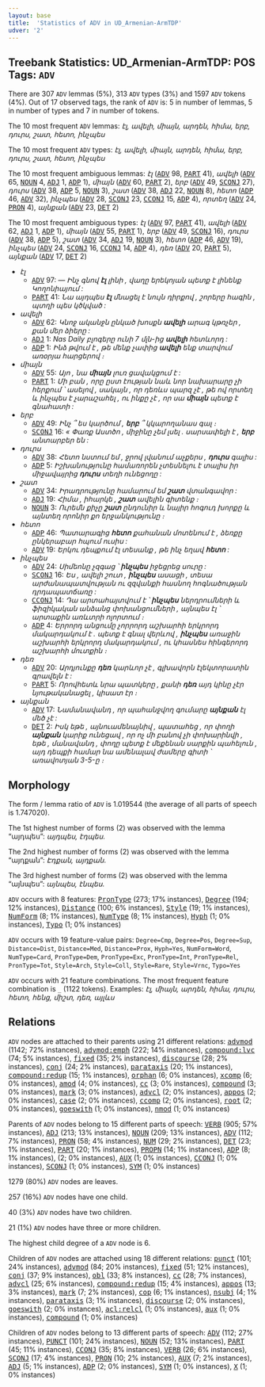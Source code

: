 ```yaml
---
layout: base
title:  'Statistics of ADV in UD_Armenian-ArmTDP'
udver: '2'
---
```


## Treebank Statistics: UD_Armenian-ArmTDP: POS Tags: `ADV`

There are 307 `ADV` lemmas (5%), 313 `ADV` types (3%) and 1597 `ADV` tokens (4%).
Out of 17 observed tags, the rank of `ADV` is: 5 in number of lemmas, 5 in number of types and 7 in number of tokens.

The 10 most frequent `ADV` lemmas: <em>էլ, ավելի, միայն, արդեն, հիմա, երբ, դուրս, շատ, հետո, ինչպես</em>

The 10 most frequent `ADV` types:  <em>էլ, ավելի, միայն, արդեն, հիմա, երբ, դուրս, շատ, հետո, ինչպես</em>

The 10 most frequent ambiguous lemmas: <em>էլ</em> (<tt><a href="hy_armtdp-pos-ADV.html">ADV</a></tt> 98, <tt><a href="hy_armtdp-pos-PART.html">PART</a></tt> 41), <em>ավելի</em> (<tt><a href="hy_armtdp-pos-ADV.html">ADV</a></tt> 65, <tt><a href="hy_armtdp-pos-NOUN.html">NOUN</a></tt> 4, <tt><a href="hy_armtdp-pos-ADJ.html">ADJ</a></tt> 1, <tt><a href="hy_armtdp-pos-ADP.html">ADP</a></tt> 1), <em>միայն</em> (<tt><a href="hy_armtdp-pos-ADV.html">ADV</a></tt> 60, <tt><a href="hy_armtdp-pos-PART.html">PART</a></tt> 2), <em>երբ</em> (<tt><a href="hy_armtdp-pos-ADV.html">ADV</a></tt> 49, <tt><a href="hy_armtdp-pos-SCONJ.html">SCONJ</a></tt> 27), <em>դուրս</em> (<tt><a href="hy_armtdp-pos-ADV.html">ADV</a></tt> 38, <tt><a href="hy_armtdp-pos-ADP.html">ADP</a></tt> 5, <tt><a href="hy_armtdp-pos-NOUN.html">NOUN</a></tt> 3), <em>շատ</em> (<tt><a href="hy_armtdp-pos-ADV.html">ADV</a></tt> 38, <tt><a href="hy_armtdp-pos-ADJ.html">ADJ</a></tt> 22, <tt><a href="hy_armtdp-pos-NOUN.html">NOUN</a></tt> 8), <em>հետո</em> (<tt><a href="hy_armtdp-pos-ADP.html">ADP</a></tt> 46, <tt><a href="hy_armtdp-pos-ADV.html">ADV</a></tt> 32), <em>ինչպես</em> (<tt><a href="hy_armtdp-pos-ADV.html">ADV</a></tt> 28, <tt><a href="hy_armtdp-pos-SCONJ.html">SCONJ</a></tt> 23, <tt><a href="hy_armtdp-pos-CCONJ.html">CCONJ</a></tt> 15, <tt><a href="hy_armtdp-pos-ADP.html">ADP</a></tt> 4), <em>որտեղ</em> (<tt><a href="hy_armtdp-pos-ADV.html">ADV</a></tt> 24, <tt><a href="hy_armtdp-pos-PRON.html">PRON</a></tt> 4), <em>այնքան</em> (<tt><a href="hy_armtdp-pos-ADV.html">ADV</a></tt> 23, <tt><a href="hy_armtdp-pos-DET.html">DET</a></tt> 2)

The 10 most frequent ambiguous types:  <em>էլ</em> (<tt><a href="hy_armtdp-pos-ADV.html">ADV</a></tt> 97, <tt><a href="hy_armtdp-pos-PART.html">PART</a></tt> 41), <em>ավելի</em> (<tt><a href="hy_armtdp-pos-ADV.html">ADV</a></tt> 62, <tt><a href="hy_armtdp-pos-ADJ.html">ADJ</a></tt> 1, <tt><a href="hy_armtdp-pos-ADP.html">ADP</a></tt> 1), <em>միայն</em> (<tt><a href="hy_armtdp-pos-ADV.html">ADV</a></tt> 55, <tt><a href="hy_armtdp-pos-PART.html">PART</a></tt> 1), <em>երբ</em> (<tt><a href="hy_armtdp-pos-ADV.html">ADV</a></tt> 49, <tt><a href="hy_armtdp-pos-SCONJ.html">SCONJ</a></tt> 16), <em>դուրս</em> (<tt><a href="hy_armtdp-pos-ADV.html">ADV</a></tt> 38, <tt><a href="hy_armtdp-pos-ADP.html">ADP</a></tt> 5), <em>շատ</em> (<tt><a href="hy_armtdp-pos-ADV.html">ADV</a></tt> 34, <tt><a href="hy_armtdp-pos-ADJ.html">ADJ</a></tt> 19, <tt><a href="hy_armtdp-pos-NOUN.html">NOUN</a></tt> 3), <em>հետո</em> (<tt><a href="hy_armtdp-pos-ADP.html">ADP</a></tt> 46, <tt><a href="hy_armtdp-pos-ADV.html">ADV</a></tt> 19), <em>ինչպես</em> (<tt><a href="hy_armtdp-pos-ADV.html">ADV</a></tt> 24, <tt><a href="hy_armtdp-pos-SCONJ.html">SCONJ</a></tt> 16, <tt><a href="hy_armtdp-pos-CCONJ.html">CCONJ</a></tt> 14, <tt><a href="hy_armtdp-pos-ADP.html">ADP</a></tt> 4), <em>դեռ</em> (<tt><a href="hy_armtdp-pos-ADV.html">ADV</a></tt> 20, <tt><a href="hy_armtdp-pos-PART.html">PART</a></tt> 5), <em>այնքան</em> (<tt><a href="hy_armtdp-pos-ADV.html">ADV</a></tt> 17, <tt><a href="hy_armtdp-pos-DET.html">DET</a></tt> 2)


* <em>էլ</em>
  * <tt><a href="hy_armtdp-pos-ADV.html">ADV</a></tt> 97: <em>— Ինչ գնով <b>էլ</b> լինի , վաղը երեկոյան պետք է լինենք Կողոնիայում :</em>
  * <tt><a href="hy_armtdp-pos-PART.html">PART</a></tt> 41: <em>Նա այդպես <b>էլ</b> մնացել է նույն դիրքով , շորերը հագին , պտղի պես կծկված :</em>
* <em>ավելի</em>
  * <tt><a href="hy_armtdp-pos-ADV.html">ADV</a></tt> 62: <em>Կնոջ ականջն ընկած խոսքն <b>ավելի</b> արագ կթռչեր , քան մեր ձիերը :</em>
  * <tt><a href="hy_armtdp-pos-ADJ.html">ADJ</a></tt> 1: <em>Nas Daily բլոգերը ունի 7 մլն-ից <b>ավելի</b> հետևորդ :</em>
  * <tt><a href="hy_armtdp-pos-ADP.html">ADP</a></tt> 1: <em>Ինձ թվում է , թե մենք չափից <b>ավելի</b> ենք տարվում առօրյա հարցերով ։</em>
* <em>միայն</em>
  * <tt><a href="hy_armtdp-pos-ADV.html">ADV</a></tt> 55: <em>Այո , նա <b>միայն</b> լուռ ցավակցում է :</em>
  * <tt><a href="hy_armtdp-pos-PART.html">PART</a></tt> 1: <em>Մի բան , որը ըստ էության նաև նոր նախարարը չի հերքում ՝ ասելով , սակայն , որ դեռևս պարզ չէ , թե ով որտեղ և ինչպես է չարաշահել , ու ինքը չէ , որ սա <b>միայն</b> պետք է գնահատի :</em>
* <em>երբ</em>
  * <tt><a href="hy_armtdp-pos-ADV.html">ADV</a></tt> 49: <em>Ինչ ՞ ես կարծում , <b>երբ</b> ՞ կկարողանաս գալ ։</em>
  * <tt><a href="hy_armtdp-pos-SCONJ.html">SCONJ</a></tt> 16: <em>« Փառք Աստծո , միջինը չեմ լսել . սարսափելի է , <b>երբ</b> անտարբեր են :</em>
* <em>դուրս</em>
  * <tt><a href="hy_armtdp-pos-ADV.html">ADV</a></tt> 38: <em>Հետո նստում եմ , ջրով լվանում աչքերս , <b>դուրս</b> գալիս :</em>
  * <tt><a href="hy_armtdp-pos-ADP.html">ADP</a></tt> 5: <em>Իշխանությունը համառորեն չտեսնելու է տալիս իր միջավայրից <b>դուրս</b> տեղի ունեցողը :</em>
* <em>շատ</em>
  * <tt><a href="hy_armtdp-pos-ADV.html">ADV</a></tt> 34: <em>Իրադրությունը համարում եմ <b>շատ</b> վտանգավոր :</em>
  * <tt><a href="hy_armtdp-pos-ADJ.html">ADJ</a></tt> 19: <em>Հիմա , իհարկե , <b>շատ</b> ավելին գիտենք ։</em>
  * <tt><a href="hy_armtdp-pos-NOUN.html">NOUN</a></tt> 3: <em>Ուրեմն քիչը <b>շատ</b> ընդունիր և նայիր հոգուդ խորքը և այնտեղ որոնիր քո երջանկությունը ։</em>
* <em>հետո</em>
  * <tt><a href="hy_armtdp-pos-ADP.html">ADP</a></tt> 46: <em>Պատարագից <b>հետո</b> քահանան մոտենում է , ձեռքը ընկերաբար հպում ուսիս :</em>
  * <tt><a href="hy_armtdp-pos-ADV.html">ADV</a></tt> 19: <em>Երկու դեպքում էլ տեսանք , թե ինչ եղավ <b>հետո</b> :</em>
* <em>ինչպես</em>
  * <tt><a href="hy_armtdp-pos-ADV.html">ADV</a></tt> 24: <em>Սիմեոնը չզգաց ՝ <b>ինչպես</b> իջեցրեց սուրը :</em>
  * <tt><a href="hy_armtdp-pos-SCONJ.html">SCONJ</a></tt> 16: <em>Ես , ավելի շուտ , <b>ինչպես</b> ասացի , տեսա արժանապատվության ու զզվանքի հասնող հոգնածության դրդապատճառը :</em>
  * <tt><a href="hy_armtdp-pos-CCONJ.html">CCONJ</a></tt> 14: <em>Դա արտահայտվում է ՝ <b>ինչպես</b> ներդրումների և ֆիզիկական անձանց փոխանցումների , այնպես էլ ՝ արտաքին առևտրի ոլորտում ։</em>
  * <tt><a href="hy_armtdp-pos-ADP.html">ADP</a></tt> 4: <em>Երրորդ անցումը չորրորդ աշխարհի երկրորդ մակարդակում է . պետք է գնալ վերևով , <b>ինչպես</b> առաջին աշխարհի երկրորդ մակարդակում , ու կհասնես հինգերորդ աշխարհի մուտքին ։</em>
* <em>դեռ</em>
  * <tt><a href="hy_armtdp-pos-ADV.html">ADV</a></tt> 20: <em>Արդյունքը <b>դեռ</b> կարևոր չէ , գլխավորն էլեկտորատին գրավելն է :</em>
  * <tt><a href="hy_armtdp-pos-PART.html">PART</a></tt> 5: <em>Որովհետև նրա պատկերը , քանի <b>դեռ</b> այդ կինը չէր նյութականացել , կիսատ էր ։</em>
* <em>այնքան</em>
  * <tt><a href="hy_armtdp-pos-ADV.html">ADV</a></tt> 17: <em>Նամանավանդ , որ պահանջվող գումարը <b>այնքան</b> էլ մեծ չէ :</em>
  * <tt><a href="hy_armtdp-pos-DET.html">DET</a></tt> 2: <em>Իսկ եթե , այնուամենայնիվ , պատահեց , որ փողի <b>այնքան</b> կարիք ունեցավ , որ ոչ մի բանով չի փոխարինվի , եթե , մանավանդ , փողը պետք է մեքենան սարքին պահելուն , այդ դեպքի համար նա ամենալավ ժամերը գիտի ՝ առավոտյան 3-5-ը ։</em>

## Morphology

The form / lemma ratio of `ADV` is 1.019544 (the average of all parts of speech is 1.747020).

The 1st highest number of forms (2) was observed with the lemma “այդպես”: <em>այդպես, էդպես</em>.

The 2nd highest number of forms (2) was observed with the lemma “այդքան”: <em>Էդքան, այդքան</em>.

The 3rd highest number of forms (2) was observed with the lemma “այնպես”: <em>այնպես, էնպես</em>.

`ADV` occurs with 8 features: <tt><a href="hy_armtdp-feat-PronType.html">PronType</a></tt> (273; 17% instances), <tt><a href="hy_armtdp-feat-Degree.html">Degree</a></tt> (194; 12% instances), <tt><a href="hy_armtdp-feat-Distance.html">Distance</a></tt> (100; 6% instances), <tt><a href="hy_armtdp-feat-Style.html">Style</a></tt> (19; 1% instances), <tt><a href="hy_armtdp-feat-NumForm.html">NumForm</a></tt> (8; 1% instances), <tt><a href="hy_armtdp-feat-NumType.html">NumType</a></tt> (8; 1% instances), <tt><a href="hy_armtdp-feat-Hyph.html">Hyph</a></tt> (1; 0% instances), <tt><a href="hy_armtdp-feat-Typo.html">Typo</a></tt> (1; 0% instances)

`ADV` occurs with 19 feature-value pairs: `Degree=Cmp`, `Degree=Pos`, `Degree=Sup`, `Distance=Dist`, `Distance=Med`, `Distance=Prox`, `Hyph=Yes`, `NumForm=Word`, `NumType=Card`, `PronType=Dem`, `PronType=Exc`, `PronType=Int`, `PronType=Rel`, `PronType=Tot`, `Style=Arch`, `Style=Coll`, `Style=Rare`, `Style=Vrnc`, `Typo=Yes`

`ADV` occurs with 21 feature combinations.
The most frequent feature combination is `_` (1122 tokens).
Examples: <em>էլ, միայն, արդեն, հիմա, դուրս, հետո, հենց, միշտ, դեռ, այլևս</em>


## Relations

`ADV` nodes are attached to their parents using 21 different relations: <tt><a href="hy_armtdp-dep-advmod.html">advmod</a></tt> (1142; 72% instances), <tt><a href="hy_armtdp-dep-advmod-emph.html">advmod:emph</a></tt> (222; 14% instances), <tt><a href="hy_armtdp-dep-compound-lvc.html">compound:lvc</a></tt> (74; 5% instances), <tt><a href="hy_armtdp-dep-fixed.html">fixed</a></tt> (35; 2% instances), <tt><a href="hy_armtdp-dep-discourse.html">discourse</a></tt> (28; 2% instances), <tt><a href="hy_armtdp-dep-conj.html">conj</a></tt> (24; 2% instances), <tt><a href="hy_armtdp-dep-parataxis.html">parataxis</a></tt> (20; 1% instances), <tt><a href="hy_armtdp-dep-compound-redup.html">compound:redup</a></tt> (15; 1% instances), <tt><a href="hy_armtdp-dep-orphan.html">orphan</a></tt> (6; 0% instances), <tt><a href="hy_armtdp-dep-xcomp.html">xcomp</a></tt> (6; 0% instances), <tt><a href="hy_armtdp-dep-amod.html">amod</a></tt> (4; 0% instances), <tt><a href="hy_armtdp-dep-cc.html">cc</a></tt> (3; 0% instances), <tt><a href="hy_armtdp-dep-compound.html">compound</a></tt> (3; 0% instances), <tt><a href="hy_armtdp-dep-mark.html">mark</a></tt> (3; 0% instances), <tt><a href="hy_armtdp-dep-advcl.html">advcl</a></tt> (2; 0% instances), <tt><a href="hy_armtdp-dep-appos.html">appos</a></tt> (2; 0% instances), <tt><a href="hy_armtdp-dep-case.html">case</a></tt> (2; 0% instances), <tt><a href="hy_armtdp-dep-ccomp.html">ccomp</a></tt> (2; 0% instances), <tt><a href="hy_armtdp-dep-root.html">root</a></tt> (2; 0% instances), <tt><a href="hy_armtdp-dep-goeswith.html">goeswith</a></tt> (1; 0% instances), <tt><a href="hy_armtdp-dep-nmod.html">nmod</a></tt> (1; 0% instances)

Parents of `ADV` nodes belong to 15 different parts of speech: <tt><a href="hy_armtdp-pos-VERB.html">VERB</a></tt> (905; 57% instances), <tt><a href="hy_armtdp-pos-ADJ.html">ADJ</a></tt> (213; 13% instances), <tt><a href="hy_armtdp-pos-NOUN.html">NOUN</a></tt> (209; 13% instances), <tt><a href="hy_armtdp-pos-ADV.html">ADV</a></tt> (112; 7% instances), <tt><a href="hy_armtdp-pos-PRON.html">PRON</a></tt> (58; 4% instances), <tt><a href="hy_armtdp-pos-NUM.html">NUM</a></tt> (29; 2% instances), <tt><a href="hy_armtdp-pos-DET.html">DET</a></tt> (23; 1% instances), <tt><a href="hy_armtdp-pos-PART.html">PART</a></tt> (20; 1% instances), <tt><a href="hy_armtdp-pos-PROPN.html">PROPN</a></tt> (14; 1% instances), <tt><a href="hy_armtdp-pos-ADP.html">ADP</a></tt> (8; 1% instances),  (2; 0% instances), <tt><a href="hy_armtdp-pos-AUX.html">AUX</a></tt> (1; 0% instances), <tt><a href="hy_armtdp-pos-CCONJ.html">CCONJ</a></tt> (1; 0% instances), <tt><a href="hy_armtdp-pos-SCONJ.html">SCONJ</a></tt> (1; 0% instances), <tt><a href="hy_armtdp-pos-SYM.html">SYM</a></tt> (1; 0% instances)

1279 (80%) `ADV` nodes are leaves.

257 (16%) `ADV` nodes have one child.

40 (3%) `ADV` nodes have two children.

21 (1%) `ADV` nodes have three or more children.

The highest child degree of a `ADV` node is 6.

Children of `ADV` nodes are attached using 18 different relations: <tt><a href="hy_armtdp-dep-punct.html">punct</a></tt> (101; 24% instances), <tt><a href="hy_armtdp-dep-advmod.html">advmod</a></tt> (84; 20% instances), <tt><a href="hy_armtdp-dep-fixed.html">fixed</a></tt> (51; 12% instances), <tt><a href="hy_armtdp-dep-conj.html">conj</a></tt> (37; 9% instances), <tt><a href="hy_armtdp-dep-obl.html">obl</a></tt> (33; 8% instances), <tt><a href="hy_armtdp-dep-cc.html">cc</a></tt> (28; 7% instances), <tt><a href="hy_armtdp-dep-advcl.html">advcl</a></tt> (25; 6% instances), <tt><a href="hy_armtdp-dep-compound-redup.html">compound:redup</a></tt> (15; 4% instances), <tt><a href="hy_armtdp-dep-appos.html">appos</a></tt> (13; 3% instances), <tt><a href="hy_armtdp-dep-mark.html">mark</a></tt> (7; 2% instances), <tt><a href="hy_armtdp-dep-cop.html">cop</a></tt> (6; 1% instances), <tt><a href="hy_armtdp-dep-nsubj.html">nsubj</a></tt> (4; 1% instances), <tt><a href="hy_armtdp-dep-parataxis.html">parataxis</a></tt> (3; 1% instances), <tt><a href="hy_armtdp-dep-discourse.html">discourse</a></tt> (2; 0% instances), <tt><a href="hy_armtdp-dep-goeswith.html">goeswith</a></tt> (2; 0% instances), <tt><a href="hy_armtdp-dep-acl-relcl.html">acl:relcl</a></tt> (1; 0% instances), <tt><a href="hy_armtdp-dep-aux.html">aux</a></tt> (1; 0% instances), <tt><a href="hy_armtdp-dep-compound.html">compound</a></tt> (1; 0% instances)

Children of `ADV` nodes belong to 13 different parts of speech: <tt><a href="hy_armtdp-pos-ADV.html">ADV</a></tt> (112; 27% instances), <tt><a href="hy_armtdp-pos-PUNCT.html">PUNCT</a></tt> (101; 24% instances), <tt><a href="hy_armtdp-pos-NOUN.html">NOUN</a></tt> (52; 13% instances), <tt><a href="hy_armtdp-pos-PART.html">PART</a></tt> (45; 11% instances), <tt><a href="hy_armtdp-pos-CCONJ.html">CCONJ</a></tt> (35; 8% instances), <tt><a href="hy_armtdp-pos-VERB.html">VERB</a></tt> (26; 6% instances), <tt><a href="hy_armtdp-pos-SCONJ.html">SCONJ</a></tt> (17; 4% instances), <tt><a href="hy_armtdp-pos-PRON.html">PRON</a></tt> (10; 2% instances), <tt><a href="hy_armtdp-pos-AUX.html">AUX</a></tt> (7; 2% instances), <tt><a href="hy_armtdp-pos-ADJ.html">ADJ</a></tt> (5; 1% instances), <tt><a href="hy_armtdp-pos-ADP.html">ADP</a></tt> (2; 0% instances), <tt><a href="hy_armtdp-pos-SYM.html">SYM</a></tt> (1; 0% instances), <tt><a href="hy_armtdp-pos-X.html">X</a></tt> (1; 0% instances)

